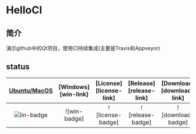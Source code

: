 # HelloCI

## 简介

演示github中的Qt项目，使用CI持续集成(主要是Travis和Appveyor)

## status
| [Ubuntu/MacOS][lin-link] | [Windows][win-link] |[License][license-link] | [Release][release-link]|[Download][download-link]|
| :---------------: | :-----------------: | :-----------------:|:-----------------: |:-----------------: |
| ![lin-badge]      | ![win-badge]        | ![license-badge] |![release-badge] | ![download-badge]|

[lin-badge]: https://travis-ci.org/ken626014896/HelloCI.svg?branch=master "Travis build status"
[lin-link]: https://travis-ci.org/ken626014896/HelloCI "Travis build status"

